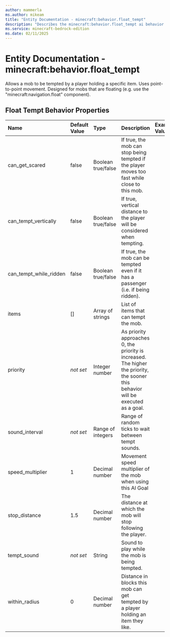 ```yaml
---
author: mammerla
ms.author: mikeam
title: "Entity Documentation - minecraft:behavior.float_tempt"
description: "Describes the minecraft:behavior.float_tempt ai behavior component"
ms.service: minecraft-bedrock-edition
ms.date: 02/11/2025 
---
```


# Entity Documentation - minecraft:behavior.float_tempt

Allows a mob to be tempted by a player holding a specific item. Uses point-to-point movement. Designed for mobs that are floating (e.g. use the "minecraft:navigation.float" component).


## Float Tempt Behavior Properties

|Name       |Default Value |Type |Description |Example Values |
|:----------|:-------------|:----|:-----------|:------------- |
| can_get_scared | false | Boolean true/false | If true, the mob can stop being tempted if the player moves too fast while close to this mob. |  | 
| can_tempt_vertically | false | Boolean true/false | If true, vertical distance to the player will be considered when tempting. |  | 
| can_tempt_while_ridden | false | Boolean true/false | If true, the mob can be tempted even if it has a passenger (i.e. if being ridden). |  | 
| items | [] | Array of strings | List of items that can tempt the mob. |  | 
| priority | *not set* | Integer number | As priority approaches 0, the priority is increased. The higher the priority, the sooner this behavior will be executed as a goal. |  | 
| sound_interval | *not set* | Range of integers | Range of random ticks to wait between tempt sounds. |  | 
| speed_multiplier | 1 | Decimal number | Movement speed multiplier of the mob when using this AI Goal |  | 
| stop_distance | 1.5 | Decimal number | The distance at which the mob will stop following the player. |  | 
| tempt_sound | *not set* | String | Sound to play while the mob is being tempted. |  | 
| within_radius | 0 | Decimal number | Distance in blocks this mob can get tempted by a player holding an item they like. |  | 